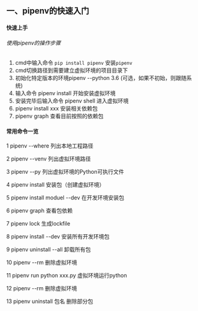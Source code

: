 ## 一、pipenv的快速入门
#### 快速上手
###### 使用pipenv的操作步骤
1. cmd中输入命令 `pip install pipenv` 安装`pipenv`
2. cmd切换路径到需要建立虚拟环境的项目目录下
3. 初始化特定版本的环境pipenv --python 3.6 (可选，如果不初始，则跟随系统)
4. 输入命令 pipenv install 开始安装虚拟环境
5. 安装完毕后输入命令 pipenv shell 进入虚拟环境
6. pipenv install xxx 安装相关依赖包
7. pipenv graph 查看目前按照的依赖包

#### 常用命令一览
1 pipenv --where 列出本地工程路径

2 pipenv --venv 列出虚拟环境路径

3 pipenv --py 列出虚拟环境的Python可执行文件

4 pipenv install 安装包（创建虚拟环境）

5 pipenv install moduel --dev 在开发环境安装包

6 pipenv graph 查看包依赖

7 pipenv lock 生成lockfile

8 pipenv install --dev 安装所有开发环境包

9 pipenv uninstall --all 卸载所有包

10 pipenv --rm 删除虚拟环境

11 pipenv run python xxx.py 虚拟环境运行python

12 pipenv --rm 删除虚拟环境

13 pipenv uninstall 包名 删除部分包